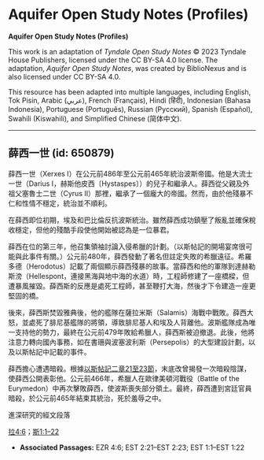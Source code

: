 # Aquifer Open Study Notes (Profiles)

**Aquifer Open Study Notes (Profiles)**

This work is an adaptation of *Tyndale Open Study Notes* © 2023 Tyndale House Publishers, licensed under the CC BY\-SA 4\.0 license. The adaptation, *Aquifer Open Study Notes*, was created by BiblioNexus and is also licensed under CC BY\-SA 4\.0\.

This resource has been adapted into multiple languages, including English, Tok Pisin, Arabic (عربي), French (Français), Hindi (हिंदी), Indonesian (Bahasa Indonesia), Portuguese (Português), Russian (Русский), Spanish (Español), Swahili (Kiswahili), and Simplified Chinese (简体中文).



--------------------------------

## 薛西一世 (id: 650879)

薛西一世（Xerxes I）在公元前486年至公元前465年統治波斯帝國。他是大流士一世（Darius I，赫斯他皮西〔Hystaspes〕）的兒子和繼承人。薛西從父親及外祖父塞魯士二世（Cyrus II）那裡，繼承了一個龐大的帝國。然而，由於他殘暴不仁和性情不穩定，統治並不順利。

在薛西即位初期，埃及和巴比倫反抗波斯統治。雖然薛西成功鎮壓了叛亂並確保稅收穩定，但他的殘酷手段使他開始被認為是一位暴君。

薛西在位的第三年，他召集領袖討論入侵希臘的計劃。（以斯帖記的開場宴席很可能與此事件有關。）公元前480年，薛西發動了著名但註定失敗的希臘遠征。希羅多德（Herodotus）記載了兩個顯示薛西殘暴的故事。當薛西和他的軍隊到達赫勒斯滂（Hellespont，連接黑海與地中海的水道）時，工程師修建了一座橋樑，但遭暴風摧毀。薛西斯的反應是處死工程師，甚至鞭打大海，然後才下令建造一座更堅固的橋。

後來，薛西斯焚毀雅典後，他的艦隊在薩拉米斯（Salamis）海戰中戰敗。薛西大怒，並處死了腓尼基艦隊的將領，導致腓尼基人和埃及人背離他。波斯艦隊成為唯一支持他的勢力，最終在公元前479年敗給希臘人，薛西斯被迫撤退。此後，他將注意力轉向國內事務，如在書珊與波塞波利斯（Persepolis）的大型建設計劃，以及以斯帖記中記載的事件。

薛西擔心遭遇暗殺。根據[以斯帖記二章21至23節](https://ref.ly/Esth2:21-Esth2:23)，末底改曾揭發一次暗殺陰謀，使薛西公開表彰他。公元前466年，希臘人在歐律美頓河戰役（Battle of the Eurymedon）中再次擊敗薛西，使波斯喪失部分領土。最終，薛西遭到宮廷官員暗殺，於公元前465年結束其統治，死於羞辱之中。

進深研究的經文段落

[拉4:6](https://ref.ly/Ezra4:6)；[斯1:1–22](https://ref.ly/Esth1:1-Esth1:22)

* **Associated Passages:** EZR 4:6; EST 2:21–EST 2:23; EST 1:1–EST 1:22

